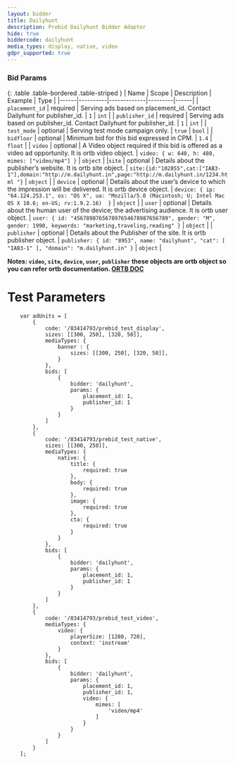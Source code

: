 ```yaml
---
layout: bidder
title: Dailyhunt
description: Prebid Dailyhunt Bidder Adaptor
hide: true
biddercode: dailyhunt
media_types: display, native, video
gdpr_supported: true
---
```


### Bid Params

{: .table .table-bordered .table-striped }
| Name | Scope    | Description | Example | Type |
|------|----------|-------------|---------|------|
| `placement_id` | required | Serving ads based on placement_id. Contact Dailyhunt for publisher_id. | `1` | `int` |
| `publisher_id` | required | Serving ads based on publisher_id. Contact Dailyhunt for publisher_id. | `1` | `int` |
| `test_mode` | optional | Serving test mode campaign only. | `true` | `bool` |
| `bidfloor` | optional | Minimum bid for this bid expressed in CPM. | `1.4` | `float` |
| `video` | optional | A Video object required if this bid is offered as a video ad opportunity. It is ortb video object. | `video: { w: 640, h: 480, mimes: ["video/mp4"] }` | `object` |
|`site` | optional | Details about the publisher’s website. It is ortb site object. | `site:{id:"102855",cat:["IAB3-1"],domain:"http://m.dailyhunt.in",page:"http://m.dailyhunt.in/1234.html "}` | `object` |
| `device` | optional | Details about the user’s device to which the impression will be delivered. It is ortb device object. | `device: { ip: "64.124.253.1", os: "OS X", ua: "Mozilla/5.0 (Macintosh; U; Intel Mac OS X 10.6; en-US; rv:1.9.2.16)  }` | `object` |
| `user` | optional | Details about the human user of the device; the advertising audience. It is ortb user object. | `user: { id: "456789876567897654678987656789", gender: "M", gender: 1990, keywords: "marketing,traveling,reading" }` | `object` |
| `publisher` | optional | Details about the Publisher of the site. It is ortb publisher object. | `publisher: { id: "8953", name: "dailyhunt", "cat": [ "IAB3-1" ], "domain": "m.dailyhunt.in" }` | `object` |

**Notes: `video`, `site`, `device`, `user`, `publisher` these objects are ortb object so you can refer ortb documentation. [ORTB DOC](url_link)**

# Test Parameters
```
    var adUnits = [
        {
            code: '/83414793/prebid_test_display',
            sizes: [[300, 250], [320, 50]],
            mediaTypes: {
                banner : {
                    sizes: [[300, 250], [320, 50]],
                }
            },
            bids: [
                {
                    bidder: 'dailyhunt',
                    params: {
                        placement_id: 1,
                        publisher_id: 1
                    }
                }
            ]
        },
        {
            code: '/83414793/prebid_test_native',
            sizes: [[300, 250]],
            mediaTypes: {
                native: {
                    title: {
                        required: true
                    },
                    body: {
                        required: true
                    },
                    image: {
                        required: true
                    },
                    cta: {
                        required: true
                    }
                }
            },
            bids: [
                {
                    bidder: 'dailyhunt',
                    params: {
                        placement_id: 1,
                        publisher_id: 1
                    }
                }
            ]
        },
        {
            code: '/83414793/prebid_test_video',
            mediaTypes: {
                video: {
                    playerSize: [1280, 720],
                    context: 'instream'
                }
            },
            bids: [
                {
                    bidder: 'dailyhunt',
                    params: {
                        placement_id: 1,
                        publisher_id: 1,
                        video: {
                            mimes: [
                                'video/mp4'
                            ]
                        }
                    }
                }
            ]
        }
    ];
```
